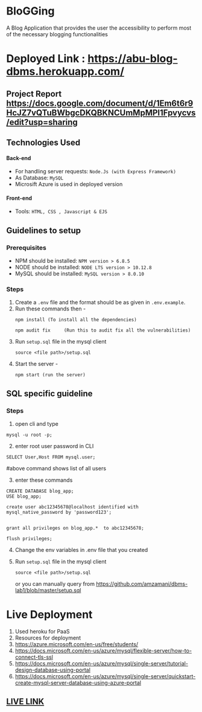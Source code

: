 # BloGGing

A Blog Application that provides the user the accessibility to perform most of the necessary blogging functionalities 

# Deployed Link : https://abu-blog-dbms.herokuapp.com/

## Project Report https://docs.google.com/document/d/1Em6t6r9HcJZ7vQTuBWbgcDKQBKNCUmMpMPl1Fpvycvs/edit?usp=sharing

## Technologies Used

#### Back-end
* For handling server requests: `Node.Js (with Express Framework)`
* As Database: `MySQL`
* Microsift Azure is used in deployed version

#### Front-end
* Tools: `HTML, CSS , Javascript & EJS`


## Guidelines to setup

### Prerequisites
* NPM should be installed: `NPM version > 6.8.5`
* NODE should be installed: `NODE LTS version > 10.12.8`
* MySQL should be installed: `MySQL version > 8.0.10`


### Steps
1. Create a `.env` file and the format should be as given in `.env.example`.
2. Run these commands then - 
    ```
    npm install (To install all the dependencies)
    
    npm audit fix     (Run this to audit fix all the vulnerabilities)
    ```
3. Run `setup.sql` file in the mysql client
    ```
    source <file path>/setup.sql
    ```
4. Start the server - 
    ```
    npm start (run the server)
   ```



## SQL specific guideline

### Steps
1. open cli and type  

```
mysql -u root -p;
```

2. enter root user password in CLI

```
SELECT User,Host FROM mysql.user; 
```

#above command shows list of all users

3. enter these commands

```
CREATE DATABASE blog_app;
USE blog_app;

create user abc12345678@localhost identified with mysql_native_password by 'password123';


grant all privileges on blog_app.*  to abc12345678;

flush privileges;
```
4. Change the env variables in .env file that you created

5. Run `setup.sql` file in the mysql client
    ```
    source <file path>/setup.sql
    ```
    or  you can manually query from 
    https://github.com/amzamani/dbms-lab1/blob/master/setup.sql


# Live Deployment
1. Used heroku for PaaS
2. Resources for deployment
2. https://azure.microsoft.com/en-us/free/students/
4. https://docs.microsoft.com/en-us/azure/mysql/flexible-server/how-to-connect-tls-ssl
5. https://docs.microsoft.com/en-us/azure/mysql/single-server/tutorial-design-database-using-portal
6. https://docs.microsoft.com/en-us/azure/mysql/single-server/quickstart-create-mysql-server-database-using-azure-portal



## [LIVE LINK](https://abu-blog-dbms.herokuapp.com/)
  




